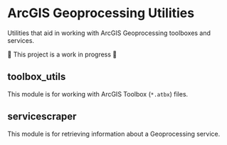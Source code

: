 # ArcGIS Geoprocessing Utilities

Utilities that aid in working with ArcGIS Geoprocessing toolboxes and services.

:construction: This project is a work in progress :construction:

## toolbox_utils

This module is for working with ArcGIS Toolbox (`*.atbx`) files.

## servicescraper

This module is for retrieving information about a Geoprocessing service.
